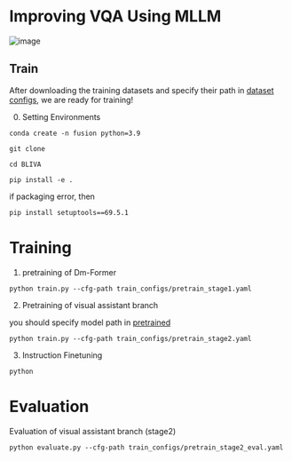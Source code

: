# Improving VQA Using MLLM
![image](https://github.com/pej0918/BLIVA/assets/79118751/d3de9fc7-cbda-4fb1-ba88-202ac09ee28f)


## Train

After downloading the training datasets and specify their path in [dataset configs](daiv/configs/datasets/), we are ready for training!

0. Setting Environments
```Shell
conda create -n fusion python=3.9
```
```Shell
git clone 
```
```Shell
cd BLIVA
```
```Shell
pip install -e .
```
if packaging error, then
```Shell
pip install setuptools==69.5.1
```

# Training 
1. pretraining of Dm-Former
```Shell
python train.py --cfg-path train_configs/pretrain_stage1.yaml
```

2. Pretraining of visual assistant branch


you should specify model path in [ pretrained ](https://github.com/pej0918/BLIVA/blob/main/train_configs/pretrain_bliva_vicuna.yaml#L8)

```Shell
python train.py --cfg-path train_configs/pretrain_stage2.yaml
```

3. Instruction Finetuning 

```Shell
python 
```

# Evaluation
Evaluation of visual assistant branch (stage2)
```Shell
python evaluate.py --cfg-path train_configs/pretrain_stage2_eval.yaml
```
